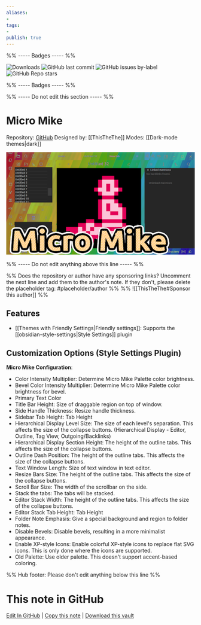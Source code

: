 ```yaml
---
aliases:
- 
tags: 
- 
publish: true
---
```


%% ----- Badges ----- %%

![Downloads](https://img.shields.io/badge/downloads-7457-573E7A?style=for-the-badge&logo=)
![GitHub last commit](https://img.shields.io/github/last-commit/ThisTheThe/MicroMike?color=573E7A&label=last%20update&logo=github&style=for-the-badge)
![GitHub issues by-label](https://img.shields.io/github/issues/ThisTheThe/MicroMike/help%20wanted?color=573E7A&logo=github&style=for-the-badge) 
![GitHub Repo stars](https://img.shields.io/github/stars/ThisTheThe/MicroMike?color=573E7A&logo=github&style=for-the-badge)

%% ----- Badges ----- %%

%% ----- Do not edit this section ----- %%

# Micro Mike

Repository: [GitHub](https://github.com/ThisTheThe/MicroMike)
Designed by: [[ThisTheThe]]
Modes: [[Dark-mode themes|dark]]



![screenshot](https://github.com/ThisTheThe/MicroMike/raw/HEAD/screenshotThumb.png)

%% ----- Do not edit anything above this line ----- %% 

%% Does the repository or author have any sponsoring links? Uncomment the next line and add them to the author's note. If they don't, please delete the placeholder tag: #placeholder/author %%
%% ![[ThisTheThe#Sponsor this author]] %%


## Features

- [[Themes with Friendly Settings|Friendly settings]]: Supports the [[obsidian-style-settings|Style Settings]] plugin

## Customization Options (Style Settings Plugin) 

**Micro Mike Configuration**: 
- Color Intensity Multiplier: Determine Micro Mike Palette color brightness.
- Bevel Color Intensity Multiplier: Determine Micro Mike Palette color brightness for bevel.
- Primary Text Color
- Title Bar Height: Size of draggable region on top of window.
- Side Handle Thickness: Resize handle thickness.
- Sidebar Tab Height: Tab Height
- Hierarchical Display Level Size: The size of each level's separation. This affects the size of the collapse buttons. (Hierarchical Display - Editor, Outline, Tag View, Outgoing/Backlinks)
- Hierarchical Display Section Height: The height of the outline tabs. This affects the size of the collapse buttons.
- Outline Dash Position: The height of the outline tabs. This affects the size of the collapse buttons.
- Text Window Length: Size of text window in text editor.
- Resize Bars Size: The height of the outline tabs. This affects the size of the collapse buttons.
- Scroll Bar Size: The width of the scrollbar on the side.
- Stack the tabs: The tabs will be stacked.
- Editor Stack Width: The height of the outline tabs. This affects the size of the collapse buttons.
- Editor Stack Tab Height: Tab Height
- Folder Note Emphasis: Give a special background and region to folder notes.
- Disable Bevels: Disable bevels, resulting in a more minimalist appearance.
- Enable XP-style Icons: Enable colorful XP-style icons to replace flat SVG icons. This is only done where the icons are supported.
- Old Palette: Use older palette. This doesn't support accent-based coloring.


%% Hub footer: Please don't edit anything below this line %%

# This note in GitHub

<span class="git-footer">[Edit In GitHub](https://github.dev/obsidian-community/obsidian-hub/blob/main/02%20-%20Community%20Expansions/02.05%20All%20Community%20Expansions/Themes/Micro%20Mike.md "git-hub-edit-note") | [Copy this note](https://raw.githubusercontent.com/obsidian-community/obsidian-hub/main/02%20-%20Community%20Expansions/02.05%20All%20Community%20Expansions/Themes/Micro%20Mike.md "git-hub-copy-note") | [Download this vault](https://github.com/obsidian-community/obsidian-hub/archive/refs/heads/main.zip "git-hub-download-vault") </span>
